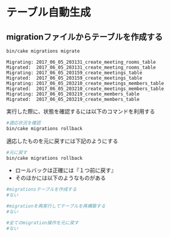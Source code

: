 # テーブル自動生成

## migrationファイルからテーブルを作成する

```bash
bin/cake migrations migrate
```

```text
Migrating: 2017_06_05_203131_create_meeting_rooms_table
Migrated:  2017_06_05_203131_create_meeting_rooms_table
Migrating: 2017_06_05_203159_create_meetings_table
Migrated:  2017_06_05_203159_create_meetings_table
Migrating: 2017_06_05_203210_create_meetings_members_table
Migrated:  2017_06_05_203210_create_meetings_members_table
Migrating: 2017_06_05_203219_create_members_table
Migrated:  2017_06_05_203219_create_members_table
```

実行した際に、状態を確認するには以下のコマンドを利用する

```bash
#適応状況を確認
bin/cake migrations rollback
```

適応したものを元に戻すには下記のようにする

```bash
#元に戻す
bin/cake migrations rollback
```

* ロールバックは正確には『１つ前に戻す』
* そのほかには以下のようなものがある

```bash
#migrationsテーブルを作成する
#ない

#migrationを再実行してテーブルを再構築する
#ない

#全てのmigration操作を元に戻す
#ない
```
